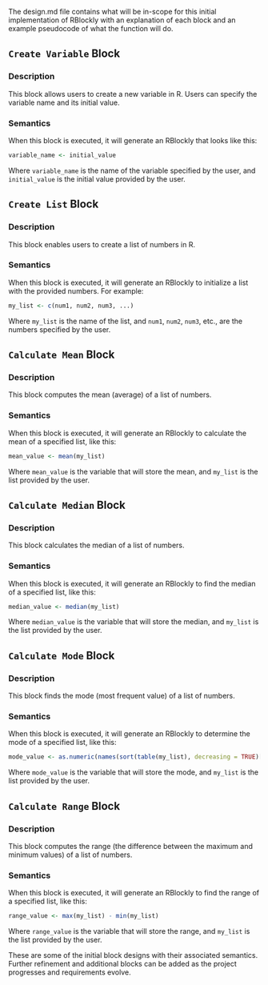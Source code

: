 The design.md file contains what will be in-scope for this initial implementation of RBlockly with an explanation of each block and an example pseudocode of what the function will do. 

## `Create Variable` Block

### Description
This block allows users to create a new variable in R. Users can specify the variable name and its initial value.

### Semantics
When this block is executed, it will generate an RBlockly that looks like this:
```R
variable_name <- initial_value
```
Where `variable_name` is the name of the variable specified by the user, and `initial_value` is the initial value provided by the user.

## `Create List` Block

### Description
This block enables users to create a list of numbers in R.

### Semantics
When this block is executed, it will generate an RBlockly to initialize a list with the provided numbers. For example:
```R
my_list <- c(num1, num2, num3, ...)
```
Where `my_list` is the name of the list, and `num1`, `num2`, `num3`, etc., are the numbers specified by the user.

## `Calculate Mean` Block

### Description
This block computes the mean (average) of a list of numbers.

### Semantics
When this block is executed, it will generate an RBlockly to calculate the mean of a specified list, like this:
```R
mean_value <- mean(my_list)
```
Where `mean_value` is the variable that will store the mean, and `my_list` is the list provided by the user.

## `Calculate Median` Block

### Description
This block calculates the median of a list of numbers.

### Semantics
When this block is executed, it will generate an RBlockly to find the median of a specified list, like this:
```R
median_value <- median(my_list)
```
Where `median_value` is the variable that will store the median, and `my_list` is the list provided by the user.

## `Calculate Mode` Block

### Description
This block finds the mode (most frequent value) of a list of numbers.

### Semantics
When this block is executed, it will generate an RBlockly to determine the mode of a specified list, like this:
```R
mode_value <- as.numeric(names(sort(table(my_list), decreasing = TRUE)[1]))
```
Where `mode_value` is the variable that will store the mode, and `my_list` is the list provided by the user.

## `Calculate Range` Block

### Description
This block computes the range (the difference between the maximum and minimum values) of a list of numbers.

### Semantics
When this block is executed, it will generate an RBlockly to find the range of a specified list, like this:
```R
range_value <- max(my_list) - min(my_list)
```
Where `range_value` is the variable that will store the range, and `my_list` is the list provided by the user.

These are some of the initial block designs with their associated semantics. Further refinement and additional blocks can be added as the project progresses and requirements evolve.
